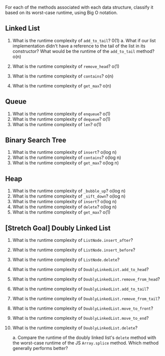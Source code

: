 For each of the methods associated with each data structure, classify it based on its worst-case runtime, using Big O notation.

## Linked List

1. What is the runtime complexity of `add_to_tail`?
0(1)
    a. What if our list implementation didn't have a reference to the tail of the list in its constructor? What would be the runtime of the `add_to_tail` method? o(n)

2. What is the runtime complexity of `remove_head`?
    o(1)
3. What is the runtime complexity of `contains`?
o(n)
4. What is the runtime complexity of `get_max`?
o(n)
## Queue

1. What is the runtime complexity of `enqueue`?
o(1)
2. What is the runtime complexity of `dequeue`?
o(1)
3. What is the runtime complexity of `len`?
o(1)
## Binary Search Tree

1. What is the runtime complexity of `insert`? 
o(log n)
2. What is the runtime complexity of `contains`?
o(log n)
3. What is the runtime complexity of `get_max`? 
o(log n)
## Heap

1. What is the runtime complexity of `_bubble_up`?
o(log n)
2. What is the runtime complexity of `_sift_down`?
o(log n)
3. What is the runtime complexity of `insert`?
o(log n)
4. What is the runtime complexity of `delete`?
o(log n)
5. What is the runtime complexity of `get_max`?
o(1)
## [Stretch Goal] Doubly Linked List

1. What is the runtime complexity of `ListNode.insert_after`?

2. What is the runtime complexity of `ListNode.insert_before`?

3. What is the runtime complexity of `ListNode.delete`?

4. What is the runtime complexity of `DoublyLinkedList.add_to_head`?

5. What is the runtime complexity of `DoublyLinkedList.remove_from_head`?

6. What is the runtime complexity of `DoublyLinkedList.add_to_tail`?

7. What is the runtime complexity of `DoublyLinkedList.remove_from_tail`?

8. What is the runtime complexity of `DoublyLinkedList.move_to_front`?

9. What is the runtime complexity of `DoublyLinkedList.move_to_end`?

10. What is the runtime complexity of `DoublyLinkedList.delete`?

    a. Compare the runtime of the doubly linked list's `delete` method with the worst-case runtime of the JS `Array.splice` method. Which method generally performs better?